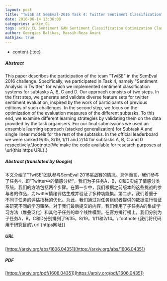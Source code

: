 ```yaml
---
layout: post
title: "TwiSE at SemEval-2016 Task 4: Twitter Sentiment Classification"
date: 2016-06-14 13:36:00
categories: arXiv_CL
tags: arXiv_CL Sentiment GAN Sentiment_Classification Optimization Classification
author: Georgios Balikas, Massih-Reza Amini
mathjax: true
---
```


* content
{:toc}

##### Abstract
This paper describes the participation of the team "TwiSE" in the SemEval 2016 challenge. Specifically, we participated in Task 4, namely "Sentiment Analysis in Twitter" for which we implemented sentiment classification systems for subtasks A, B, C and D. Our approach consists of two steps. In the first step, we generate and validate diverse feature sets for twitter sentiment evaluation, inspired by the work of participants of previous editions of such challenges. In the second step, we focus on the optimization of the evaluation measures of the different subtasks. To this end, we examine different learning strategies by validating them on the data provided by the task organisers. For our final submissions we used an ensemble learning approach (stacked generalization) for Subtask A and single linear models for the rest of the subtasks. In the official leaderboard we were ranked 9/35, 8/19, 1/11 and 2/14 for subtasks A, B, C and D respectively.\footnote{We make the code available for research purposes at \url{this https URL}.}

##### Abstract (translated by Google)
本文介绍了“TwiSE”团队参与SemEval 2016挑战赛的情况。具体而言，我们参与了任务4，即“Twitter中的情感分析”，我们为子任务A，B，C和D实施了情感分类系统。我们的方法包括两个步骤。在第一步中，我们根据之前版本的这些挑战的参与者的作品，为twitter情绪评估生成并验证了多种功能集。第二步，我们着重于不同子任务的评估指标的优化。为此，我们通过对任务组织者提供的数据进行验证来研究不同的学习策略。对于我们最后提交的内容，我们使用了子任务A的集成学习方法（堆叠泛化）和其他子任务的单个线性模型。在官方排行榜上，我们分别为子任务A，B，C和D分别排列了9/35，8/19，1/11和2/14。\ footnote {我们将代码用于研究目的\ url {https网址}}

##### URL
[https://arxiv.org/abs/1606.04351](https://arxiv.org/abs/1606.04351)

##### PDF
[https://arxiv.org/pdf/1606.04351](https://arxiv.org/pdf/1606.04351)

